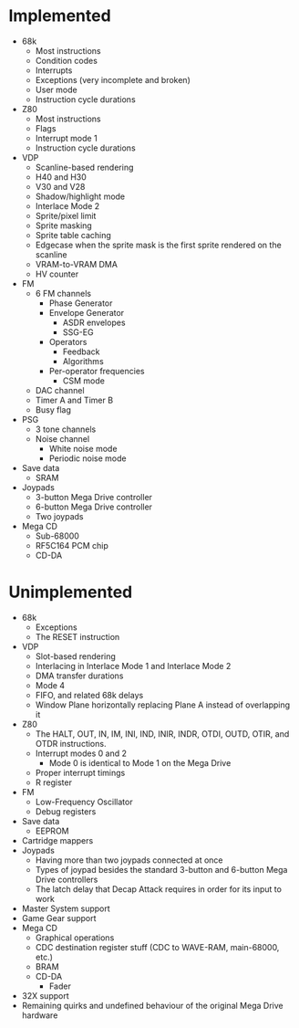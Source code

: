 # Implemented
- 68k
  - Most instructions
  - Condition codes
  - Interrupts
  - Exceptions (very incomplete and broken)
  - User mode
  - Instruction cycle durations
- Z80
  - Most instructions
  - Flags
  - Interrupt mode 1
  - Instruction cycle durations
- VDP
  - Scanline-based rendering
  - H40 and H30
  - V30 and V28
  - Shadow/highlight mode
  - Interlace Mode 2
  - Sprite/pixel limit
  - Sprite masking
  - Sprite table caching
  - Edgecase when the sprite mask is the first sprite rendered on the scanline
  - VRAM-to-VRAM DMA
  - HV counter
- FM
  - 6 FM channels
    - Phase Generator
    - Envelope Generator
      - ASDR envelopes
      - SSG-EG
    - Operators
      - Feedback
      - Algorithms
    - Per-operator frequencies
      - CSM mode
  - DAC channel
  - Timer A and Timer B
  - Busy flag
- PSG
  - 3 tone channels
  - Noise channel
    - White noise mode
    - Periodic noise mode
- Save data
  - SRAM
- Joypads
  - 3-button Mega Drive controller
  - 6-button Mega Drive controller
  - Two joypads
- Mega CD
  - Sub-68000
  - RF5C164 PCM chip
  - CD-DA

# Unimplemented
- 68k
  - Exceptions
  - The RESET instruction
- VDP
  - Slot-based rendering
  - Interlacing in Interlace Mode 1 and Interlace Mode 2
  - DMA transfer durations
  - Mode 4
  - FIFO, and related 68k delays
  - Window Plane horizontally replacing Plane A instead of overlapping it
- Z80
  - The HALT, OUT, IN, IM, INI, IND, INIR, INDR, OTDI, OUTD, OTIR, and OTDR
    instructions.
  - Interrupt modes 0 and 2
    - Mode 0 is identical to Mode 1 on the Mega Drive
  - Proper interrupt timings
  - R register
- FM
  - Low-Frequency Oscillator
  - Debug registers
- Save data
  - EEPROM
- Cartridge mappers
- Joypads
  - Having more than two joypads connected at once
  - Types of joypad besides the standard 3-button and 6-button Mega Drive controllers
  - The latch delay that Decap Attack requires in order for its input to work
- Master System support
- Game Gear support
- Mega CD
  - Graphical operations
  - CDC destination register stuff (CDC to WAVE-RAM, main-68000, etc.)
  - BRAM
  - CD-DA
    - Fader
- 32X support
- Remaining quirks and undefined behaviour of the original Mega Drive hardware

